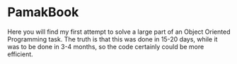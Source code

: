 # PamakBook
Here you will find my first attempt to solve a large part of an Object Oriented Programming task.
The truth is that this was done in 15-20 days, while it was to be done in 3-4 months, so the code certainly could
 be more efficient.
